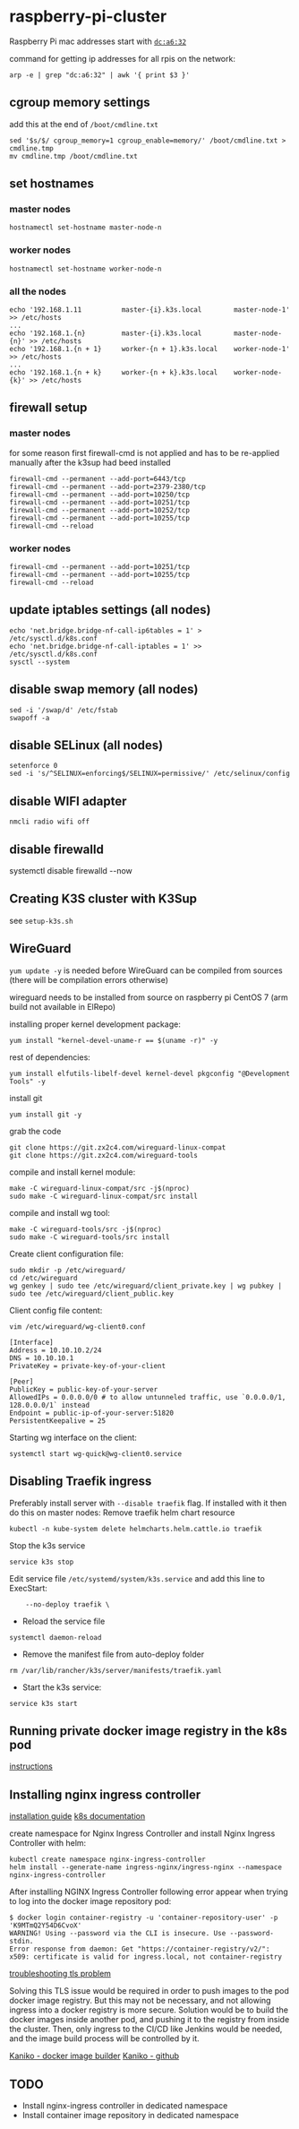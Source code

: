 # raspberry-pi-cluster

Raspberry Pi mac addresses start with [`dc:a6:32`](https://maclookup.app/macaddress/DCA632)

command for getting ip addresses for all rpis on the network:
```
arp -e | grep "dc:a6:32" | awk '{ print $3 }'
```

## cgroup memory settings
add this at the end of `/boot/cmdline.txt`

```
sed '$s/$/ cgroup_memory=1 cgroup_enable=memory/' /boot/cmdline.txt > cmdline.tmp
mv cmdline.tmp /boot/cmdline.txt
```

## set hostnames

### master nodes
```
hostnamectl set-hostname master-node-n
```

### worker nodes
```
hostnamectl set-hostname worker-node-n
```

### all the nodes
```
echo '192.168.1.11   		master-{i}.k3s.local		master-node-1'	 >> /etc/hosts
...
echo '192.168.1.{n} 		master-{i}.k3s.local 		master-node-{n}' >> /etc/hosts
echo '192.168.1.{n + 1} 	worker-{n + 1}.k3s.local 	worker-node-1' 	 >> /etc/hosts
...
echo '192.168.1.{n + k}		worker-{n + k}.k3s.local	worker-node-{k}' >> /etc/hosts
```

## firewall setup

### master nodes
for some reason first firewall-cmd is not applied and has to be re-applied manually after the k3sup had beed installed
```
firewall-cmd --permanent --add-port=6443/tcp
firewall-cmd --permanent --add-port=2379-2380/tcp
firewall-cmd --permanent --add-port=10250/tcp
firewall-cmd --permanent --add-port=10251/tcp
firewall-cmd --permanent --add-port=10252/tcp
firewall-cmd --permanent --add-port=10255/tcp
firewall-cmd --reload
```

### worker nodes
```
firewall-cmd --permanent --add-port=10251/tcp
firewall-cmd --permanent --add-port=10255/tcp
firewall-cmd --reload
```

## update iptables settings (all nodes)
```
echo 'net.bridge.bridge-nf-call-ip6tables = 1' > /etc/sysctl.d/k8s.conf
echo 'net.bridge.bridge-nf-call-iptables = 1' >> /etc/sysctl.d/k8s.conf
sysctl --system
```

## disable swap memory (all nodes)
```
sed -i '/swap/d' /etc/fstab
swapoff -a
```

## disable SELinux (all nodes)
```
setenforce 0
sed -i 's/^SELINUX=enforcing$/SELINUX=permissive/' /etc/selinux/config
```

## disable WIFI adapter

```
nmcli radio wifi off
```

## disable firewalld

systemctl disable firewalld --now

## Creating K3S cluster with K3Sup

see `setup-k3s.sh`

## WireGuard

`yum update -y` is needed before WireGuard can be compiled from sources (there will be compilation errors otherwise)

wireguard needs to be installed from source on raspberry pi CentOS 7 (arm build not available in ElRepo)

installing proper kernel development package:

```
yum install "kernel-devel-uname-r == $(uname -r)" -y
```
rest of dependencies:
```
yum install elfutils-libelf-devel kernel-devel pkgconfig "@Development Tools" -y
```

install git
```
yum install git -y
```
grab the code
```
git clone https://git.zx2c4.com/wireguard-linux-compat
git clone https://git.zx2c4.com/wireguard-tools
```
compile and install kernel module:
```
make -C wireguard-linux-compat/src -j$(nproc)
sudo make -C wireguard-linux-compat/src install
```
compile and install wg tool:
```
make -C wireguard-tools/src -j$(nproc)
sudo make -C wireguard-tools/src install
```


Create client configuration file:
```
sudo mkdir -p /etc/wireguard/
cd /etc/wireguard
wg genkey | sudo tee /etc/wireguard/client_private.key | wg pubkey | sudo tee /etc/wireguard/client_public.key
```

Client config file content:
```
vim /etc/wireguard/wg-client0.conf
```

```
[Interface]
Address = 10.10.10.2/24
DNS = 10.10.10.1
PrivateKey = private-key-of-your-client

[Peer]
PublicKey = public-key-of-your-server
AllowedIPs = 0.0.0.0/0 # to allow untunneled traffic, use `0.0.0.0/1, 128.0.0.0/1` instead
Endpoint = public-ip-of-your-server:51820
PersistentKeepalive = 25
```
Starting wg interface on the client:
```
systemctl start wg-quick@wg-client0.service
```

## Disabling Traefik ingress

Preferably install server with `--disable traefik` flag. If installed with it then do this on master nodes:
Remove traefik helm chart resource
```
kubectl -n kube-system delete helmcharts.helm.cattle.io traefik
```

Stop the k3s service
```
service k3s stop
```
    
Edit service file `/etc/systemd/system/k3s.service` and add this line to ExecStart:
```
    --no-deploy traefik \
```
* Reload the service file
```
systemctl daemon-reload
```
* Remove the manifest file from auto-deploy folder
```
rm /var/lib/rancher/k3s/server/manifests/traefik.yaml
```
* Start the k3s service:
```
service k3s start
```

## Running private docker image registry in the k8s pod

[instructions](https://medium.com/swlh/deploy-your-private-docker-registry-as-a-pod-in-kubernetes-f6a489bf0180)

## Installing nginx ingress controller

[installation guide](https://kubernetes.github.io/ingress-nginx/deploy/)
[k8s documentation](https://kubernetes.io/docs/concepts/services-networking/ingress/)

create namespace for Nginx Ingress Controller and install Nginx Ingress Controller with helm:
```
kubectl create namespace nginx-ingress-controller
helm install --generate-name ingress-nginx/ingress-nginx --namespace nginx-ingress-controller
```

After installing NGINX Ingress Controller following error appear when trying to log into the docker image repository pod:
```
$ docker login container-registry -u 'container-repository-user' -p 'K9MTmQ2Y54D6CvoX'
WARNING! Using --password via the CLI is insecure. Use --password-stdin.
Error response from daemon: Get "https://container-registry/v2/": x509: certificate is valid for ingress.local, not container-registry
```
[troubleshooting tls problem](https://github.com/kubernetes/ingress-nginx/issues/4644)

Solving this TLS issue would be required in order to push images to the pod docker image registry. But this may not be necessary, and not allowing ingress into a docker registry is more secure. Solution would be to build the docker images inside another pod, and pushing it to the registry from inside the cluster. Then, only ingress to the CI/CD like Jenkins would be needed, and the image build process will be controlled by it.

[Kaniko - docker image builder](https://devopscube.com/build-docker-image-kubernetes-pod/)
[Kaniko - github](https://github.com/GoogleContainerTools/kaniko)


## TODO

* Install nginx-ingress controller in dedicated namespace
* Install container image repository in dedicated namespace
